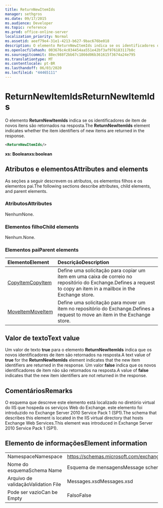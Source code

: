 ```yaml
---
title: ReturnNewItemIds
manager: sethgros
ms.date: 09/17/2015
ms.audience: Developer
ms.topic: reference
ms.prod: office-online-server
localization_priority: Normal
ms.assetid: aeef79e4-31e1-4213-b627-9bac676be018
description: O elemento ReturnNewItemIds indica se os identificadores de item de novos itens são retornados na resposta.
ms.openlocfilehash: 003676c4c034454aa551e42bf3af976183117b8c
ms.sourcegitcommit: 88ec988f2bb67c1866d06b361615f3674a24e795
ms.translationtype: MT
ms.contentlocale: pt-BR
ms.lasthandoff: 06/03/2020
ms.locfileid: "44465111"
---
```

# <a name="returnnewitemids"></a><span data-ttu-id="c8f89-103">ReturnNewItemIds</span><span class="sxs-lookup"><span data-stu-id="c8f89-103">ReturnNewItemIds</span></span>

<span data-ttu-id="c8f89-104">O elemento **ReturnNewItemIds** indica se os identificadores de item de novos itens são retornados na resposta.</span><span class="sxs-lookup"><span data-stu-id="c8f89-104">The **ReturnNewItemIds** element indicates whether the item identifiers of new items are returned in the response.</span></span> 
  
```XML
<ReturnNewItemIds/>
```

 <span data-ttu-id="c8f89-105">**xs: Boolean**</span><span class="sxs-lookup"><span data-stu-id="c8f89-105">**xs:boolean**</span></span>
## <a name="attributes-and-elements"></a><span data-ttu-id="c8f89-106">Atributos e elementos</span><span class="sxs-lookup"><span data-stu-id="c8f89-106">Attributes and elements</span></span>

<span data-ttu-id="c8f89-107">As seções a seguir descrevem os atributos, os elementos filhos e os elementos pai.</span><span class="sxs-lookup"><span data-stu-id="c8f89-107">The following sections describe attributes, child elements, and parent elements.</span></span>
  
### <a name="attributes"></a><span data-ttu-id="c8f89-108">Atributos</span><span class="sxs-lookup"><span data-stu-id="c8f89-108">Attributes</span></span>

<span data-ttu-id="c8f89-109">Nenhum</span><span class="sxs-lookup"><span data-stu-id="c8f89-109">None.</span></span>
  
### <a name="child-elements"></a><span data-ttu-id="c8f89-110">Elementos filho</span><span class="sxs-lookup"><span data-stu-id="c8f89-110">Child elements</span></span>

<span data-ttu-id="c8f89-111">Nenhum.</span><span class="sxs-lookup"><span data-stu-id="c8f89-111">None.</span></span>
  
### <a name="parent-elements"></a><span data-ttu-id="c8f89-112">Elementos pai</span><span class="sxs-lookup"><span data-stu-id="c8f89-112">Parent elements</span></span>

|<span data-ttu-id="c8f89-113">**Elemento**</span><span class="sxs-lookup"><span data-stu-id="c8f89-113">**Element**</span></span>|<span data-ttu-id="c8f89-114">**Descrição**</span><span class="sxs-lookup"><span data-stu-id="c8f89-114">**Description**</span></span>|
|:-----|:-----|
|[<span data-ttu-id="c8f89-115">CopyItem</span><span class="sxs-lookup"><span data-stu-id="c8f89-115">CopyItem</span></span>](copyitem.md) <br/> |<span data-ttu-id="c8f89-116">Define uma solicitação para copiar um item em uma caixa de correio no repositório do Exchange.</span><span class="sxs-lookup"><span data-stu-id="c8f89-116">Defines a request to copy an item in a mailbox in the Exchange store.</span></span>  <br/> |
|[<span data-ttu-id="c8f89-117">MoveItem</span><span class="sxs-lookup"><span data-stu-id="c8f89-117">MoveItem</span></span>](moveitem.md) <br/> |<span data-ttu-id="c8f89-118">Define uma solicitação para mover um item no repositório do Exchange.</span><span class="sxs-lookup"><span data-stu-id="c8f89-118">Defines a request to move an item in the Exchange store.</span></span>  <br/> |
   
## <a name="text-value"></a><span data-ttu-id="c8f89-119">Valor de texto</span><span class="sxs-lookup"><span data-stu-id="c8f89-119">Text value</span></span>

<span data-ttu-id="c8f89-120">Um valor de texto **true** para o elemento **ReturnNewItemIds** indica que os novos identificadores de item são retornados na resposta.</span><span class="sxs-lookup"><span data-stu-id="c8f89-120">A text value of **true** for the **ReturnNewItemIds** element indicates that the new item identifiers are returned in the response.</span></span> <span data-ttu-id="c8f89-121">Um valor **false** indica que os novos identificadores de item não são retornados na resposta.</span><span class="sxs-lookup"><span data-stu-id="c8f89-121">A value of **false** indicates that the new item identifiers are not returned in the response.</span></span> 
  
## <a name="remarks"></a><span data-ttu-id="c8f89-122">Comentários</span><span class="sxs-lookup"><span data-stu-id="c8f89-122">Remarks</span></span>

<span data-ttu-id="c8f89-123">O esquema que descreve este elemento está localizado no diretório virtual do IIS que hospeda os serviços Web do Exchange. este elemento foi introduzido no Exchange Server 2010 Service Pack 1 (SP1).</span><span class="sxs-lookup"><span data-stu-id="c8f89-123">The schema that describes this element is located in the IIS virtual directory that hosts Exchange Web Services.This element was introduced in Exchange Server 2010 Service Pack 1 (SP1).</span></span>
  
## <a name="element-information"></a><span data-ttu-id="c8f89-124">Elemento de informações</span><span class="sxs-lookup"><span data-stu-id="c8f89-124">Element information</span></span>

|||
|:-----|:-----|
|<span data-ttu-id="c8f89-125">Namespace</span><span class="sxs-lookup"><span data-stu-id="c8f89-125">Namespace</span></span>  <br/> |https://schemas.microsoft.com/exchange/services/2006/messages  <br/> |
|<span data-ttu-id="c8f89-126">Nome do esquema</span><span class="sxs-lookup"><span data-stu-id="c8f89-126">Schema Name</span></span>  <br/> |<span data-ttu-id="c8f89-127">Esquema de mensagens</span><span class="sxs-lookup"><span data-stu-id="c8f89-127">Message schema</span></span>  <br/> |
|<span data-ttu-id="c8f89-128">Arquivo de validação</span><span class="sxs-lookup"><span data-stu-id="c8f89-128">Validation File</span></span>  <br/> |<span data-ttu-id="c8f89-129">Messages.xsd</span><span class="sxs-lookup"><span data-stu-id="c8f89-129">Messages.xsd</span></span>  <br/> |
|<span data-ttu-id="c8f89-130">Pode ser vazio</span><span class="sxs-lookup"><span data-stu-id="c8f89-130">Can be Empty</span></span>  <br/> |<span data-ttu-id="c8f89-131">Falso</span><span class="sxs-lookup"><span data-stu-id="c8f89-131">False</span></span>  <br/> |
   

